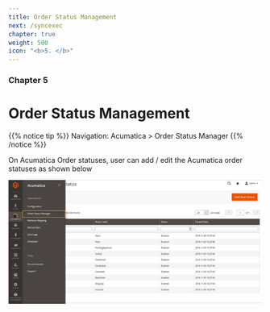 ```yaml
---
title: Order Status Management
next: /syncexec
chapter: true
weight: 500
icon: "<b>5. </b>"
---
```


### Chapter 5

# Order Status Management

{{% notice tip %}}
Navigation: Acumatica > Order Status Manager
{{% /notice %}}

<p>On Acumatica Order statuses, user can add / edit the Acumatica order statuses as shown below</p>

![order-status-management](images/order-status-management.png?classes=shadow)

